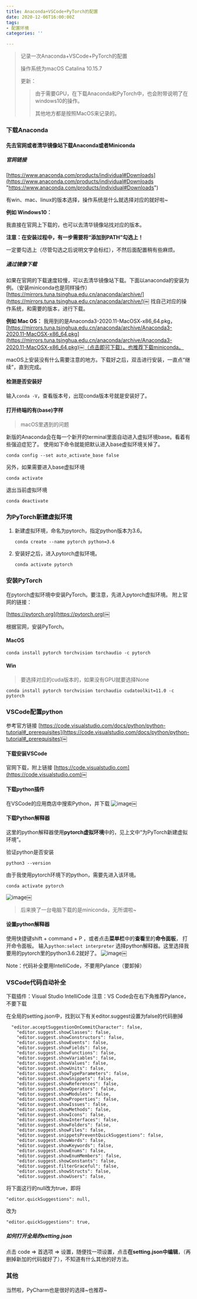 ```yaml
---
title: Anaconda+VSCode+PyTorch的配置
date: 2020-12-06T16:00:00Z
tags:
- 配置环境
categories: ''

---
```

> 记录一次Anaconda+VSCode+PyTorch的配置
>
> 操作系统为macOS Catalina 10.15.7
>
> 更新：
>
> > 由于需要GPU，在下载Anaconda和PyTorch中，也会附带说明了在windows10的操作。
> >
> > 其他地方都是按照MacOS来记录的。

### 下载Anaconda

#### 先去官网或者清华镜像站下载Anaconda或者Miniconda

##### 官网链接

[https://www.anaconda.com/products/individual#Downloads](https://www.anaconda.com/products/individual#Downloads "https://www.anaconda.com/products/individual#Downloads")

有win、mac、linux的版本选择，操作系统是什么就选择对应的就好啦\~

**例如 Windows10：**

我直接在官网上下载的，也可以去清华镜像站找对应的版本。

**注意：**在安装过程中，有一步需要将**“添加到PATH”勾选上！**

一定要勾选上（尽管勾选之后说明文字会标红），不然后面配置稍有些麻烦。

##### 通过镜像下载

如果在官网的下载速度较慢，可以去清华镜像站下载。下面以anaconda的安装为例。（安装miniconda也是同样操作）
[https://mirrors.tuna.tsinghua.edu.cn/anaconda/archive/](https://mirrors.tuna.tsinghua.edu.cn/anaconda/archive/)￼
找自己对应的操作系统，和需要的版本，进行下载。

**例如 Mac OS：** 我用到的是Anaconda3-2020.11-MacOSX-x86_64.pkg，[https://mirrors.tuna.tsinghua.edu.cn/anaconda/archive/Anaconda3-2020.11-MacOSX-x86_64.pkg](https://mirrors.tuna.tsinghua.edu.cn/anaconda/archive/Anaconda3-2020.11-MacOSX-x86_64.pkg)￼（点击即可下载）。也推荐下载miniconda。

macOS上安装没有什么需要注意的地方。下载好之后，双击进行安装，一直点“继续”，直到完成。

#### 检测是否安装好

输入`conda -V`，查看版本号，出现conda版本号就是安装好了。

#### 打开终端的有(base)字样

> macOS里遇到的问题

新版的Anaconda会在每一个新开的terminal里面自动进入虚拟环境base。看着有些强迫症犯了。
使用如下命令就能把默认进入base虚拟环境关掉了。

    conda config --set auto_activate_base false

另外，如果需要进入base虚拟环境

    conda activate

退出当前虚拟环境

    conda deactivate

### 为PyTorch新建虚拟环境

1. 新建虚拟环境，命名为pytorch，指定python版本为3.6。

	```
    conda create --name pytorch python=3.6
    ```

2. 安装好之后，进入pytorch虚拟环境。

	```
    conda activate pytorch
    ```

### 安装PyTorch

在pytorch虚拟环境中安装PyTorch。要注意，先进入pytorch虚拟环境。
附上官网的链接：

[https://pytorch.org](https://pytorch.org)￼

根据官网，安装PyTorch。

#### MacOS

    conda install pytorch torchvision torchaudio -c pytorch

#### Win

> 要选择对应的cuda版本的，如果没有GPU就要选择None

    conda install pytorch torchvision torchaudio cudatoolkit=11.0 -c pytorch

### VSCode配置python

参考官方链接
[https://code.visualstudio.com/docs/python/python-tutorial#_prerequisites](https://code.visualstudio.com/docs/python/python-tutorial#_prerequisites)￼

#### 下载安装VSCode

官网下载，附上链接
[https://code.visualstudio.com](https://code.visualstudio.com)￼

#### 下载python插件

在VSCode的应用商店中搜索Python，并下载
![image](https://cdn.sparkling.land/christy/images/352E9947-8451-4B8B-8AFD-AA228A6F9F71.jpg)￼

#### 下载Python解释器

这里的python解释器使用**pytorch虚拟环境**中的，见上文中“为PyTorch新建虚拟环境”。

验证python是否安装

    python3 --version

由于我使用pytorch环境下的python，需要先进入该环境。

    conda activate pytorch

![image](https://cdn.sparkling.land/christy/images/9308D293-6DEC-471C-A3A3-5DF2F497344D.jpg)￼

> 后来换了一台电脑下载的是miniconda，无所谓啦\~

#### 设置python解释器

使用快捷键shift + command + P ，或者点击**菜单栏**中的**查看**里的**命令面板**， 打开命令面板。
输入`python:select interpreter`  选择python解释器。这里选择我要用的pytorch里的python3.6.2就好了。
![image](https://cdn.sparkling.land/christy/images/6C8E6FAB-9BD4-47DE-9F6E-C29652D2B3C8.jpg)￼

Note：代码补全要用IntelliCode，不要用Pylance（要卸掉）

### VSCode代码自动补全

下载插件：Visual Studio IntelliCode
注意：VS Code会在右下角推荐Pylance，不要下载

在全局的setting.json中，找到以下有关editor.suggest设置为false的代码删掉

      "editor.acceptSuggestionOnCommitCharacter": false,
        "editor.suggest.showClasses": false,
        "editor.suggest.showConstructors": false,
        "editor.suggest.showEvents": false,
        "editor.suggest.showFields": false,
        "editor.suggest.showFunctions": false,
        "editor.suggest.showVariables": false,
        "editor.suggest.showValues": false,
        "editor.suggest.showUnits": false,
        "editor.suggest.showTypeParameters": false,
        "editor.suggest.showSnippets": false,
        "editor.suggest.showReferences": false,
        "editor.suggest.showOperators": false,
        "editor.suggest.showModules": false,
        "editor.suggest.showProperties": false,
        "editor.suggest.showIssues": false,
        "editor.suggest.showMethods": false,
        "editor.suggest.showIcons": false,
        "editor.suggest.showInterfaces": false,
        "editor.suggest.showFolders": false,
        "editor.suggest.showFiles": false,
        "editor.suggest.snippetsPreventQuickSuggestions": false,
        "editor.suggest.showWords": false,
        "editor.suggest.showKeywords": false,
        "editor.suggest.showEnums": false,
        "editor.suggest.showEnumMembers": false,
        "editor.suggest.showConstants": false,
        "editor.suggest.filterGraceful": false,
        "editor.suggest.showStructs": false,
        "editor.suggest.showUsers": false,

将下面这行的null改为true，即将

    "editor.quickSuggestions": null,

改为

    "editor.quickSuggestions": true,

##### 如何打开全局的setting.json

点击 code => 首选项 => 设置，随便找一项设置，点击**在setting.json中编辑**，（再删掉新加的代码就好了），不知道有什么其他的好方法。

### 其他

当然啦，PyCharm也是很好的选择\~也推荐\~